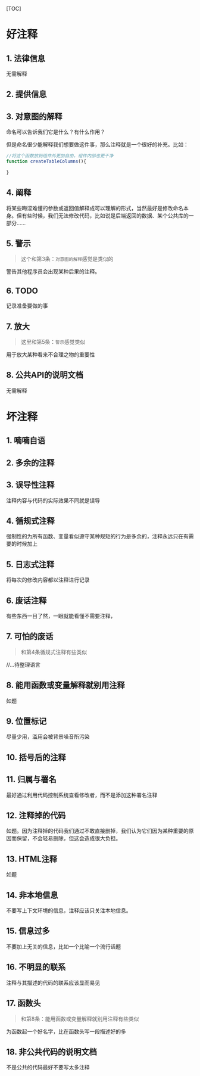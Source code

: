 [TOC]

# 好注释
## 1. 法律信息
无需解释

## 2. 提供信息

## 3. 对意图的解释
命名可以告诉我们它是什么？有什么作用？

但是命名很少能解释我们想要做这件事，那么注释就是一个很好的补充。比如：
```js
//将这个函数放到组件外更加自由，组件内部也更干净
function createTableColumns(){
    
}
```

## 4. 阐释
将某些晦涩难懂的参数或返回值解释成可以理解的形式，当然最好是修改命名本身。但有些时候，我们无法修改代码，比如说是后端返回的数据、某个公共库的一部分……

## 5. 警示
> 这个和第3条：`对意图的解释`感觉是类似的

警告其他程序员会出现某种后果的注释。

## 6. TODO
记录准备要做的事

## 7. 放大
> 这里和第5条：`警示`感觉类似

用于放大某种看来不合理之物的重要性

## 8. 公共API的说明文档
无需解释

# 坏注释
## 1. 喃喃自语

## 2. 多余的注释

## 3. 误导性注释
注释内容与代码的实际效果不同就是误导

## 4. 循规式注释
强制性的为所有函数、变量看似遵守某种规矩的行为是多余的，注释永远只在有需要的时候加上

## 5. 日志式注释
将每次的修改内容都以注释进行记录

## 6. 废话注释
有些东西一目了然，一眼就能看懂不需要注释，

## 7. 可怕的废话
> 和第4条循规式注释有些类似

//...待整理语言

## 8. 能用函数或变量解释就别用注释
如题

## 9. 位置标记
尽量少用，滥用会被背景噪音所污染

## 10. 括号后的注释

## 11. 归属与署名
最好通过利用代码控制系统查看修改者，而不是添加这种署名注释

## 12. 注释掉的代码
如题。因为注释掉的代码我们通过不敢直接删掉，我们认为它们因为某种重要的原因而保留，不会轻易删除，但这会造成很大负担。

## 13. HTML注释
如题

## 14. 非本地信息
不要写上下文环境的信息，注释应该只关注本地信息。

## 15. 信息过多
不要加上无关的信息，比如一个比喻一个流行话题

## 16. 不明显的联系
注释与其描述的代码的联系应该显而易见

## 17. 函数头
> 和第8条：能用函数或变量解释就别用注释有些类似

为函数起一个好名字，比在函数头写一段描述好的多

## 18. 非公共代码的说明文档
不是公共的代码最好不要写太多注释